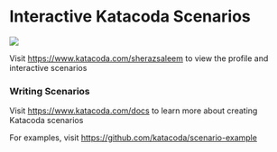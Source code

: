 # Interactive Katacoda Scenarios

[![](http://shields.katacoda.com/katacoda/sherazsaleem/count.svg)](https://www.katacoda.com/sherazsaleem "Get your profile on Katacoda.com")

Visit https://www.katacoda.com/sherazsaleem to view the profile and interactive scenarios

### Writing Scenarios
Visit https://www.katacoda.com/docs to learn more about creating Katacoda scenarios

For examples, visit https://github.com/katacoda/scenario-example
